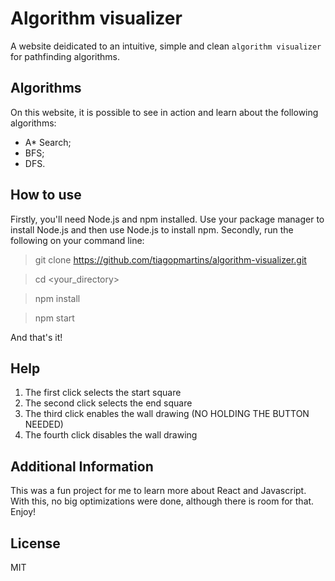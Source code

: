 # Algorithm visualizer

A website deidicated to an intuitive, simple and clean `algorithm visualizer` for pathfinding algorithms.

## Algorithms

On this website, it is possible to see in action and learn about the following algorithms:
- A* Search;
- BFS;
- DFS.

## How to use

Firstly, you'll need Node.js and npm installed. Use your package manager to install Node.js and then use Node.js to install npm.
Secondly, run the following on your command line:
> git clone https://github.com/tiagopmartins/algorithm-visualizer.git

> cd <your_directory>

> npm install

> npm start

And that's it!

## Help

1. The first click selects the start square
2. The second click selects the end square
3. The third click enables the wall drawing (NO HOLDING THE BUTTON NEEDED)
4. The fourth click disables the wall drawing

## Additional Information

This was a fun project for me to learn more about React and Javascript. With this, no big optimizations were done, although there is room for that. Enjoy!

## License
MIT
